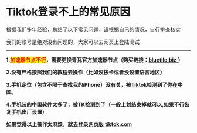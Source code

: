 # Tiktok登录不上的常见原因

根据我们多年经验，总结了以下常见问题，请根据自己的情况，自行排查核实

我们的账号是绝对没有问题的，大家可以去网页上登陆测试

***

**1.**<mark style="color:red;">**加速器节点不行**</mark>**，需要更换青瓦官方加速器节点（购买链接：**[**bluetile.biz** ](https://bluetile.biz)**）**

**2.没有严格按照我们的教程去操作（比如没拔卡或者没设置语言地区）**

**3.手机定位（包含不限于查找我的iPhone）没有关，被Tiktok检测到了你在中国。**

**4.手机装的中国软件太多了，被TK检测到了（一般上划结束掉就可以,如果不行恢复手机出厂设置）**

**如果觉得以上操作太麻烦，就去登录网页版** [**tiktok.com**](https://tiktok.com/)
